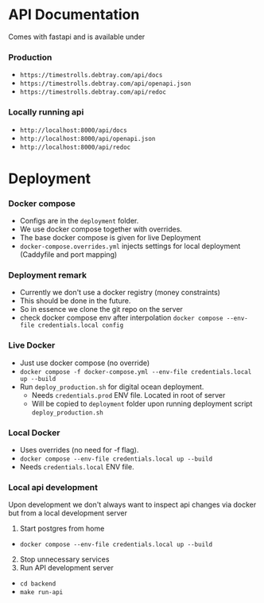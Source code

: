 # API Documentation
Comes with fastapi and is available under

### Production
- `https://timestrolls.debtray.com/api/docs`
- `https://timestrolls.debtray.com/api/openapi.json`
- `https://timestrolls.debtray.com/api/redoc`

### Locally running api
- `http://localhost:8000/api/docs`
- `http://localhost:8000/api/openapi.json`
- `http://localhost:8000/api/redoc`

# Deployment
### Docker compose
- Configs are in the `deployment` folder.
- We use docker compose together with overrides.
- The base docker compose is given for live Deployment
- `docker-compose.overrides.yml` injects settings for local deployment (Caddyfile and port mapping)

### Deployment remark
- Currently we don't use a docker registry (money constraints)
- This should be done in the future.
- So in essence we clone the git repo on the server
- check docker compose env after interpolation `docker compose --env-file credentials.local config`

### Live Docker
- Just use docker compose (no override)
- `docker compose -f docker-compose.yml --env-file credentials.local up --build`
- Run `deploy_production.sh` for digital ocean deployment.
  - Needs `credentials.prod` ENV file. Located in root of server
  - Will be copied to `deployment` folder upon running deployment script `deploy_production.sh`

### Local Docker
- Uses overrides (no need for -f flag).
- `docker compose --env-file credentials.local up --build`
- Needs `credentials.local` ENV file.

### Local api development
Upon development we don't always want to inspect api changes via docker but from a local development server
1. Start postgres from home
  - `docker compose --env-file credentials.local up --build`
2. Stop unnecessary services
3. Run API development server
  - `cd backend`
  - `make run-api`
